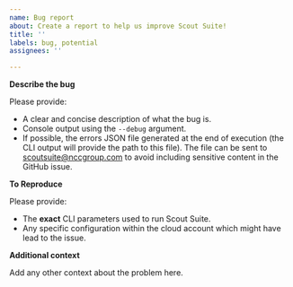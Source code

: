 ```yaml
---
name: Bug report
about: Create a report to help us improve Scout Suite!
title: ''
labels: bug, potential
assignees: ''

---
```


**Describe the bug**

Please provide:

- A clear and concise description of what the bug is.
- Console output using the `--debug` argument.
- If possible, the errors JSON file generated at the end of execution (the CLI output will provide the path to this file). The file can be sent to <scoutsuite@nccgroup.com> to avoid including sensitive content in the GitHub issue.

**To Reproduce**

Please provide:

- The **exact** CLI parameters used to run Scout Suite.
- Any specific configuration within the cloud account which might have lead to the issue.

**Additional context**

Add any other context about the problem here.
